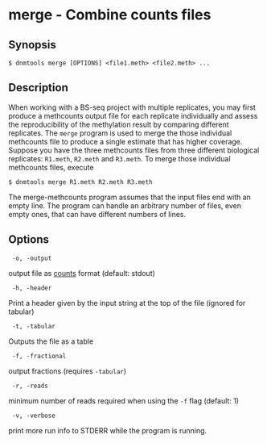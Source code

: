 # merge - Combine counts files

## Synopsis
```
$ dnmtools merge [OPTIONS] <file1.meth> <file2.meth> ...
```

## Description

When working with a BS-seq project with multiple replicates, you may
first produce a methcounts output file for each replicate individually
and assess the reproducibility of the methylation result by comparing
different replicates. The `merge` program is used to merge
the those individual methcounts file to produce a single estimate that
has higher coverage. Suppose you have the three methcounts files from
three different biological replicates: `R1.meth`, `R2.meth` and
`R3.meth`.  To merge those individual methcounts files, execute

```
$ dnmtools merge R1.meth R2.meth R3.meth
```

The merge-methcounts program assumes that the input files end with an
empty line. The program can handle an arbitrary number of files, even
empty ones, that can have different numbers of lines.

## Options

```
 -o, -output
```
output file as [counts](../../analysis/counts) format (default: stdout)

```
 -h, -header
```
Print a header given by the input string at the top of the file
(ignored for tabular)

```
 -t, -tabular
```
Outputs the file as a table

```
 -f, -fractional
```
output fractions (requires `-tabular`)

```
 -r, -reads
```
minimum number of reads required when using the `-f` flag (default: 1)

```
 -v, -verbose
```
print more run info to STDERR while the program is running.



